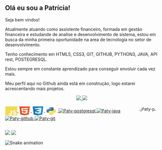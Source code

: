 ## Olá eu sou a Patrícia!
Seja bem vindos!

Atualmente atuando como assistente financeiro, formada em gestão financeira e estudande de analise e desenvolvimento de sistema, estou em busca da minha primeira oportunidade na area de tecnologia no setor de desenvolvimento. 

Tenho conhecimento em HTML5, CSS3, GIT, GITHUB, PYTHON3, JAVA, API rest, POSTEGRESQL.

Estou sempre em constante aprendizado para conseguir envoluir cada vez mais. 

Meu perfil aqui no Github ainda está em construção, logo estarei acrescentando mais projetos. 


<div align="center">
  <a href="https://https://github.com/PatriciaMartins1">
  <img height="150em" src="https://github-readme-stats.vercel.app/api?username=patriciamartins1&show_icons=true&theme=radical&include_all_commits=true&count_private=true"/>
  <img height="150em" src="https://github-readme-stats.vercel.app/api/top-langs/?username=patriciamartins1&layout=compact&langs_count=7&theme=radical"/>
</div>
<div style="display: inline_block"><br>
  <img align="center" alt="Paty-Js" height="30" width="40" src="https://raw.githubusercontent.com/devicons/devicon/master/icons/javascript/javascript-plain.svg">  
  <img align="center" alt="Paty-HTML" height="30" width="40" src="https://raw.githubusercontent.com/devicons/devicon/master/icons/html5/html5-original.svg">
  <img align="center" alt="Paty-CSS" height="30" width="40" src="https://raw.githubusercontent.com/devicons/devicon/master/icons/css3/css3-original.svg">
  <img align="right" alt="Paty-pic" height="150" style="border-radius:50px;" src="https://images-wixmp-ed30a86b8c4ca887773594c2.wixmp.com/f/34ac285a-b95d-471b-8c35-43030ce9a4bc/deyqcws-30f97e74-136b-421d-9b45-09a864380876.jpg/v1/fill/w_874,h_915,q_70,strp/boom___chibi_jinx_by_keitherine_deyqcws-pre.jpg?token=eyJ0eXAiOiJKV1QiLCJhbGciOiJIUzI1NiJ9.eyJzdWIiOiJ1cm46YXBwOjdlMGQxODg5ODIyNjQzNzNhNWYwZDQxNWVhMGQyNmUwIiwiaXNzIjoidXJuOmFwcDo3ZTBkMTg4OTgyMjY0MzczYTVmMGQ0MTVlYTBkMjZlMCIsIm9iaiI6W1t7ImhlaWdodCI6Ijw9MTM0MCIsInBhdGgiOiJcL2ZcLzM0YWMyODVhLWI5NWQtNDcxYi04YzM1LTQzMDMwY2U5YTRiY1wvZGV5cWN3cy0zMGY5N2U3NC0xMzZiLTQyMWQtOWI0NS0wOWE4NjQzODA4NzYuanBnIiwid2lkdGgiOiI8PTEyODAifV1dLCJhdWQiOlsidXJuOnNlcnZpY2U6aW1hZ2Uub3BlcmF0aW9ucyJdfQ.rWQ4LmPN-34Lt_zFmArOyU1js6Dsb317pRMF-jwv_-g">  
  <img align="center" alt="Paty-CSS" height="30" width="40"
src="https://raw.githubusercontent.com/devicons/devicon/master/icons/python/python-original.svg">
   <img align="center" alt="Paty-postgresql" height="30" width="40"
src="https://upload.wikimedia.org/wikipedia/commons/thumb/2/29/Postgresql_elephant.svg/1985px-Postgresql_elephant.svg.png">
<img align="center" alt="Paty-java" height="30" width="40"
src="https://www.svgrepo.com/show/353924/java.svg">
<img align="center" alt="Paty-github" height="30" width="40"
src="https://static-00.iconduck.com/assets.00/github-icon-2048x1999-d37ckpm6.png">
<img align="center" alt="Paty-git" height="30" width="40"
src="https://w7.pngwing.com/pngs/705/814/png-transparent-github-repository-commit-bitbucket-github-angle-orange-logo.png">



  
</div>

##
<div> 	
  <a href = "mailto:patriciamartins8655@gmail.com"><img src="https://img.shields.io/badge/Gmail-D14836?style=for-the-badge&logo=gmail&logoColor=white" target="_blank"></a>
  <a href="https://www.linkedin.com/in/patricia-1/" target="_blank"><img src="https://img.shields.io/badge/-LinkedIn-%230077B5?style=for-the-badge&logo=linkedin&logoColor=white" target="_blank"></a> 
  
  ![Snake animation](https://github.com/PatriciaMartins1/PatriciaMartins1/blob/output/github-contribution-grid-snake.svg)
  
</div>
